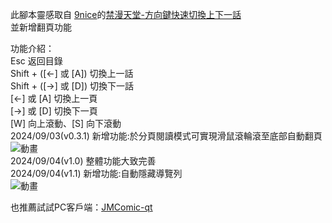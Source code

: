 此腳本靈感取自 [9nice](https://greasyfork.org/users/970328)的[禁漫天堂-方向鍵快速切換上下一話](https://greasyfork.org/scripts/453029)  <br/>
並新增翻頁功能 <br/>

功能介紹： <br/>
Esc 返回目錄 <br/>
Shift + ([←] 或 [A]) 切換上一話 <br/>
Shift + ([→] 或 [D]) 切換下一話 <br/>
[←] 或 [A] 切換上一頁 <br/>
[→] 或 [D] 切換下一頁 <br/>
[W] 向上滾動、[S] 向下滾動 <br/>
2024/09/03(v0.3.1) 新增功能:於分頁閱讀模式可實現滑鼠滾輪滾至底部自動翻頁 <br/>
![動畫](https://github.com/user-attachments/assets/e467f70b-6a4a-4834-9aa8-348701abacfe) <br/>
2024/09/04(v1.0) 整體功能大致完善 <br/>
2024/09/04(v1.1) 新增功能:自動隱藏導覽列<br/>
![動畫](https://github.com/user-attachments/assets/239b9903-eec6-4e95-bbf0-5bd6c9733144) <br/>

也推薦試試PC客戶端：[JMComic-qt](https://github.com/tonquer/JMComic-qt)

